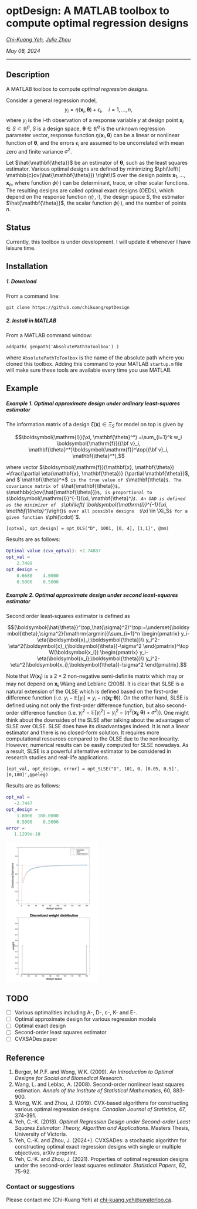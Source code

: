# optDesign: A MATLAB toolbox to compute optimal regression designs

*[Chi-Kuang Yeh](https://chikuang.github.io/), [Julie Zhou](https://www.uvic.ca/science/math-statistics/people/home/faculty/zhou_julie.php)*

*May 08, 2024*

---

## Description

A MATLAB toolbox to compute *optimal regression designs*. 

Consider a general regression model,
$$y_i=\eta(\mathbf{x}_i, \mathbf{\theta})+ \epsilon_i, \quad i=1, \ldots, n,$$
where $y_i$ is the $i$-th observation of a response variable $y$ at design point
$\mathbf{x}_i \in S \subset \mathbb{R}^p$, $S$ is a design space,
$\mathbf{\theta} \in \mathbb{R}^q$ is the unknown regression parameter vector,
response function $\eta(\mathbf{x}_i, \mathbf{\theta})$   can be a linear or nonlinear
function of $\mathbf{\theta}$, and the errors $\epsilon_i$ are assumed to be uncorrelated with mean zero and finite variance $\sigma^2$.

Let $\hat{\mathbf{\theta}}$ be an estimator of $\mathbf{\theta}$, such as the least squares estimator. Various optimal designs are defined by minimizing $\phi\left\( \mathbb{c}ov(\hat{\mathbf{\theta}}) \right\)$ over the design points
$\mathbf{x}_1, \ldots, \mathbf{x}_n$, where function $\phi(\cdot)$  can be determinant, trace, or other scalar functions. The resulting designs are called optimal exact designs (OEDs), which depend on the response function $\eta(\cdot,\cdot)$, the design space $S$, the estimator $\hat{\mathbf{\theta}}$, the scalar function $\phi(\cdot)$, and the number of points $n$.

## Status

Currently, this toolbox is under development. I will update it whenever I have leisure time.

## Installation

##### 1. Download

From a command line:

```
git clone https://github.com/chikuang/optDesign
```
##### 2. Install in MATLAB
From a MATLAB command window: 
```
addpath( genpath('AbsolutePathToToolbox') )
```
where `AbsolutePathToToolbox` is the name of the absolute path where you cloned this toolbox. 
Adding this command to your MATLAB `startup.m` file will make sure these tools are available every time you
use MATLAB.

## Example


##### Example 1. Optimal approximate design under ordinary least-squares estimator

The information matrix of a design $\xi(\mathbf{x})\in \Xi_S$ for model on top is given by
```math
\boldsymbol{\mathrm{I}}(\xi, \mathbf{\theta}^*) =\sum_{i=1}^k w_i \boldsymbol{\mathrm{f}}({\bf v}_i, \mathbf{\theta}^*)\boldsymbol{\mathrm{f}}^\top({\bf v}_i, \mathbf{\theta}^*),
```
where vector $`\boldsymbol{\mathrm{f}}(\mathbf{x}, \mathbf{\theta}) =\frac{\partial \eta(\mathbf{x}, \mathbf{\theta})}
{\partial  \mathbf{\theta}}`$, and $`\mathbf{\theta}^*$` is the true value of $`\mathbf{\theta}`$. The covariance matrix of $`\hat{\mathbf{\theta}}`$, $`\mathbb{c}ov(\hat{\mathbf{\theta}})`$, is proportional to $`\boldsymbol{\mathrm{I}}^{-1}(\xi, \mathbf{\theta}^*)`$. An OAD is defined as the minimizer of  $`\phi\left\{  \boldsymbol{\mathrm{I}}^{-1}(\xi, \mathbf{\theta}^*)\right\}`$ over all possible designs  $`\xi \in \Xi_S`$ for a given function $`\phi(\cdot)`$. 

```
[optval, opt_design] = opt_OLS("D", 1001, [0, 4], [1,1]', @mm)
```

Results are as follows:
``` matlab
Optimal value (cvx_optval): +2.74887
opt_val =
    2.7489
opt_design =
    0.6680    4.0000
    0.5000    0.5000
```

##### Example 2. Optimal approximate design under second least-squares estimator

Second order least-squares estimator is defined as
```math
(\boldsymbol{\hat{\theta}}^\top,\hat{\sigma}^2)^\top:=\underset{\boldsymbol{\theta},\sigma^2}{\mathrm{argmin}}\sum_{i=1}^n \begin{pmatrix}
y_i-\eta(\boldsymbol{x}_i;\boldsymbol{\theta})\\
y_i^2-\eta^2(\boldsymbol{x}_i;\boldsymbol{\theta})-\sigma^2
\end{pmatrix}^\top W(\boldsymbol{x_i}) \begin{pmatrix}
y_i-\eta(\boldsymbol{x_i};\boldsymbol{\theta})\\
y_i^2-\eta^2(\boldsymbol{x_i};\boldsymbol{\theta})-\sigma^2
\end{pmatrix}.
```
Note that $`W(\boldsymbol{x_i})`$ is a $`2\times 2`$ non-negative semi-definite matrix which may or may not depend on $\boldsymbol{x_i}$ \Wang and Leblanc (2008). It is clear that SLSE is a natural extension of the OLSE which is defined based on the first-order difference function (i.e. $`y_i-\mathbb{E}[y_i]=y_i-\eta(\boldsymbol{x_i};\boldsymbol{\theta})`$). On the other hand, SLSE is defined using not only the first-order difference function, but also second-order difference function (i.e. $`y_i^2-\mathbb{E}[y_i^2]=y_i^2-(\eta^2(\boldsymbol{x_i};\boldsymbol{\theta})+\sigma^2))`$. One might think about the downsides of the SLSE after talking about the advantages of SLSE over OLSE. SLSE does have its disadvantages indeed. It is not a linear estimator and there is no closed-form solution. It requires more computational resources compared to the OLSE due to the nonlinearity. However, numerical results can be easily computed for SLSE nowadays. As a result, SLSE is a powerful alternative estimator to be considered in research studies and real-life applications.

```
[opt_val, opt_design, error] = opt_SLSE("D", 101, 0, [0.05, 0.5]', [0,180]',@peleg)
```

Results are as follows:
``` matlab
opt_val =
   -2.7447
opt_design =
    1.8000  180.0000
    0.5000    0.5000
error =
   1.1299e-10
```
<img src="resource/fig/README-fig-SLSE1.png" width="50%" />

<img src="resource/fig/README-fig-SLSE2.png" width="50%" />

## TODO

+ [ ] Various optimalities including A-, D-, c-, K- and E-.
+ [ ] Optimal approximate design for various regression models
+ [ ] Optimal exact design
+ [ ] Second-order least squares estimator
+ [ ] CVXSADes paper

## Reference

1. Berger, M.P.F. and Wong, W.K. (2009). *An Introduction to Optimal Designs for Social and Biomedical Research*.
2. Wang, L. and Leblac, A. (2008). Second-order nonlinear least squares estimation. *Annals of the Institute of Statistical Mathematics*, 60, 883-900.
3. Wong, W.K. and Zhou, J. (2019). CVX‐based algorithms for constructing various optimal regression designs. *Canadian Journal of Statistics*, 47, 374-391.
4. Yeh, C.-K. (2018). *Optimal Regression Design under Second-order Least Squares Estimator: Theory, Algorithm and Applications*. Masters Thesis, University of Victoria.
5. Yeh, C.-K. and Zhou, J. (2024+). CVXSADes: a stochastic algorithm for constructing optimal exact regression designs with single or multiple objectives, arXiv preprint.
6. Yeh, C.-K. and Zhou, J. (2021). Properties of optimal regression designs under the second-order least squares estimator. *Statistical Papers*, 62, 75-92.

### Contact or suggestions

Please contact me (Chi-Kuang Yeh) at [chi-kuang.yeh@uwaterloo.ca](mailto:chi-kuang.yeh@uwaterloo.ca).
